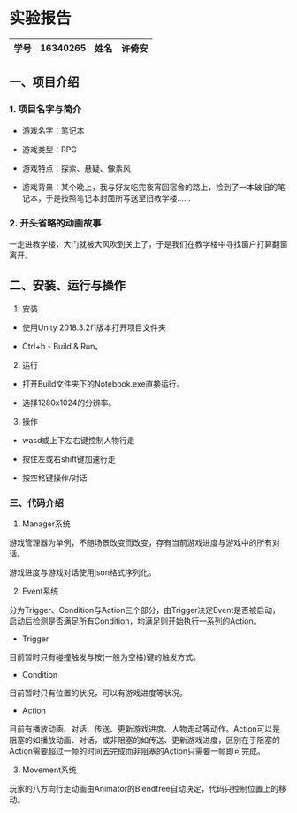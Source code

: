 # 实验报告

| 学号 | 16340265 | 姓名 | 许倚安 |
| :------------: | :-------------: | :------------: | :-------------: |

## 一、项目介绍

### 1. 项目名字与简介

- 游戏名字：笔记本

- 游戏类型：RPG

- 游戏特点：探索、悬疑、像素风

- 游戏背景：某个晚上，我与好友吃完夜宵回宿舍的路上，捡到了一本破旧的笔记本，于是按照笔记本封面所写送至旧教学楼……

### 2. 开头省略的动画故事

一走进教学楼，大门就被大风吹到关上了，于是我们在教学楼中寻找窗户打算翻窗离开。


## 二、安装、运行与操作

1. 安装

- 使用Unity 2018.3.2f1版本打开项目文件夹

- Ctrl+b - Build & Run。

2. 运行

- 打开Build文件夹下的Notebook.exe直接运行。

- 选择1280x1024的分辨率。

3. 操作

- wasd或上下左右键控制人物行走

- 按住左或右shift键加速行走

- 按空格键操作/对话


### 三、代码介绍

1. Manager系统

游戏管理器为单例，不随场景改变而改变，存有当前游戏进度与游戏中的所有对话。

游戏进度与游戏对话使用json格式序列化。

2. Event系统

分为Trigger、Condition与Action三个部分，由Trigger决定Event是否被启动，启动后检测是否满足所有Condition，均满足则开始执行一系列的Action。

- Trigger

目前暂时只有碰撞触发与按(一般为空格)键的触发方式。

- Condition

目前暂时只有位置的状况，可以有游戏进度等状况。

- Action

目前有播放动画、对话、传送、更新游戏进度、人物走动等动作。Action可以是阻塞的如播放动画、对话，或非阻塞的如传送、更新游戏进度，区别在于阻塞的Action需要超过一帧的时间去完成而非阻塞的Action只需要一帧即可完成。

3. Movement系统

玩家的八方向行走动画由Animator的Blendtree自动决定，代码只控制位置上的移动。
